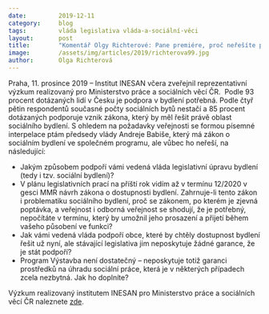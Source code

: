 ```yaml
---
date:         2019-12-11
category:     blog
tags:         vláda legislativa vláda-a-sociální-věci
layout:       post
title:        "Komentář Olgy Richterové: Pane premiére, proč neřešíte palčivý problém s dostupným a obecním bydlením?"
image:        /assets/img/articles/2019/richterova99.jpg
author:       Olga Richterová
---
```


Praha, 11. prosince 2019 – Institut INESAN včera zveřejnil reprezentativní výzkum realizovaný pro Ministerstvo práce a sociálních věcí ČR.  Podle 93 procent dotázaných lidí v Česku je podpora v bydlení potřebná. Podle čtyř pětin respondentů současné počty sociálních bytů nestačí a 85 procent dotázaných podporuje vznik zákona, který by měl řešit právě oblast sociálního bydlení. S ohledem na požadavky veřejnosti se formou písemné interpelace ptám předsedy vlády Andreje Babiše, který má zákon o sociálním bydlení ve společném programu, ale vůbec ho neřeší, na následující:        
* Jakým způsobem podpoří vámi vedená vláda legislativní úpravu bydlení (tedy i tzv. sociální bydlení)?        
* V plánu legislativních prací na příští rok vidím až v termínu 12/2020 v gesci MMR návrh zákona o dostupnosti bydlení. Zahrnuje-li tento zákon i problematiku sociálního bydlení, proč se zákonem, po kterém je zjevná poptávka, a veřejnost i odborná veřejnost se shodují, že je potřebný, nepočítáte v termínu, který by umožnil jeho prosazení a přijetí během vašeho působení ve funkci?
* Jak vámi vedená vláda podpoří obce, které by chtěly dostupnost bydlení řešit už nyní, ale stávající legislativa jim neposkytuje žádné garance, že je stát podpoří?     
* Program Výstavba není dostatečný – neposkytuje totiž garanci prostředků na úhradu sociální práce, která je v některých případech zcela nezbytná. Jak ho doplníte? 

Výzkum realizovaný institutem INESAN pro Ministerstvo práce a sociálních věcí ČR naleznete [zde](http://www.socialnibydleni.mpsv.cz/cs/novinky/218-vyzkum-sousedskych-vztahu-a-postoju-k-socialnimu-bydleni). 
